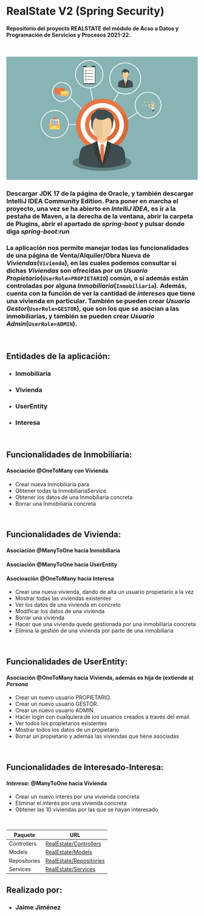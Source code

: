 # RealState V2 (Spring Security)

#### Repositorio del proyecto **REALSTATE** del módulo de Acso a Datos y Programación de Servicios y Procesos 2021-22. ####

</br>

[![N|Solid](fotoBanner.jpg)]()

### Descargar JDK 17 de la página de Oracle, y también descargar IntelliJ IDEA Community Edition. Para poner en marcha el proyecto, una vez se ha abierto en *IntelliJ IDEA*, es ir a la pestaña de Maven, a la derecha de la ventana, abrir la carpeta de Plugins, abrir el apartado de *spring-boot* y pulsar donde diga *spring-boot:run*
### La aplicación nos permite manejar todas las funcionalidades de una página de Venta/Alquiler/Obra Nueva de *Viviendas*(`Vivienda`), en las cuales podemos consultar si dichas *Viviendas* son ofrecidas por un *Usuario Propietario*(`UserRole=PROPIETARIO`) común, o si además están controladas por alguna *Inmobiliaria*(`Inmobiliaria`). Además, cuenta con la función de ver la cantidad de *intereses* que tiene una vivienda en particular. También se pueden crear *Usuario Gestor*(`UserRole=GESTOR`), que son los que se asocian a las inmobiliarias, y también se pueden crear *Usuario Admin*(`UserRole=ADMIN`).
</br>


## Entidades de la aplicación:
* ### Inmobiliaria
* ### Vivienda
* ### UserEntity
* ### Interesa


  
</br>

## <p>Funcionalidades de Inmobiliaria:</p> ##
#### Asociación @OneToMany con Vivienda
* Crear nueva Inmobiliaria para
* Obtener todas la InmobiliariaService
* Obtener los datos de una Inmobiliaria concreta
* Borrar una Inmobiliaria concreta
</br>

## <p>Funcionalidades de Vivienda:</p> ##

#### Asociación @ManyToOne hacia Inmobiliaria 
#### Asociación @ManyToOne hacia UserEntity
#### Asocioación @OneToMany hacia Interesa


* Crear una nueva vivienda, dando de alta un usuario propietario a la vez
* Mostrar todas las viviendas existentes
* Ver los datos de una vivienda en concreto
* Modificar los datos de una vivienda
* Borrar una vivienda
* Hacer que una vivienda quede gestionada por una inmobiliaria concreta
* Elimina la gestión de una vivienda por parte de una inmobiliaria

</br>

## <p>Funcionalidades de UserEntity:</p> ##

#### Asociación @OneToMany hacia Vivienda, además es hija de (extiende a) *Persona* 

* Crear un nuevo usuario PROPIETARIO.
* Crear un nuevo usuario GESTOR.
* Crear un nuevo usuario ADMIN.
* Hacer login con cualquiera de los usuarios creados a través del email
* Ver todos los propietarios existentes
* Mostrar todos los datos de un propietario
*  Borrar un propietario y además las viviendas que tiene asociadas
</br>

## <p>Funcionalidades de Interesado-Interesa:</p> ##

#### *Interesa*: @ManyToOne hacia Vivienda

* Crear un nuevo interés por una vivienda concreta
* Eliminar el interés por una vivienda concreta
* Obtener las 10 viviendas por las que se hayan interesado
</br> 

| Paquete | URL |
| ------ | ------ |
| Controllers | [RealEstate/Controllers](https://github.com/jotaerre123/RealEstate-V2-Jaime-Jimenez/tree/main/g9-realstate/src/main/java/com/salesianostriana/dam/g9realstate/controller) |
| Models | [RealEstate/Models](https://github.com/jotaerre123/RealEstate-V2-Jaime-Jimenez/tree/main/g9-realstate/src/main/java/com/salesianostriana/dam/g9realstate/model) |
| Repositories | [RealEstate/Repositories](https://github.com/jotaerre123/RealEstate-V2-Jaime-Jimenez/tree/main/g9-realstate/src/main/java/com/salesianostriana/dam/g9realstate/repos) |
| Services | [RealEstate/Services](https://github.com/jotaerre123/RealEstate-V2-Jaime-Jimenez/tree/main/g9-realstate/src/main/java/com/salesianostriana/dam/g9realstate/service) |


## Realizado por:
* ### Jaime Jiménez
